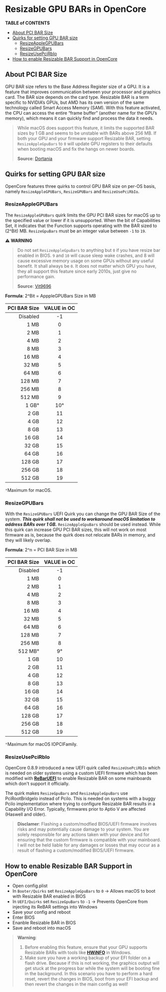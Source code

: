 # Resizable GPU BARs in OpenCore

**TABLE of CONTENTS**

- [About PCI BAR Size](#about-pci-bar-size)
- [Quirks for setting GPU BAR size](#quirks-for-setting-gpu-bar-size)
  - [ResizeAppleGPUBars](#resizeapplegpubars)
  - [ResizeGPUBars](#resizegpubars)
  - [ResizeUsePciRbIo](#resizeusepcirbio)
- [How to enable Resizable BAR Support in OpenCore](#how-to-enable-resizable-bar-support-in-opencore)

## About PCI BAR Size

GPU BAR size refers to the Base Address Register size of a GPU. It is a feature that improves communication between your processor and graphics card. The BAR size depends on the card type. Resizable BAR is a term specific to NVIDIA’s GPUs, but AMD has its own version of the same technology called Smart Access Memory (SAM). With this feature activated, the CPU can access the entire “frame buffer” (another name for the GPU’s memory), which means it can quickly find and process the data it needs.

> While macOS does support this feature, it limits the supported BAR sizes by 1 GB and seems to be unstable with BARs above 256 MB. If both your GPU and your firmware support Resizable BAR, setting `ResizeAppleGpuBars` to `0` will update GPU registers to their defaults when booting macOS and fix the hangs on newer boards.
> 
> **Source**: [Dortania](https://dortania.github.io/hackintosh/updates/2021/11/01/acidanthera-november.html)

## Quirks for setting GPU BAR size
OpenCore features three quirks to control GPU BAR size on per-OS basis, namely `ResizeAppleGPUBars`, `ResizeGPUBars` and `ResizeUsePciRbIo`.

### ResizeAppleGPUBars
The `ResizeAppleGPUBars` quirk limits the GPU PCI BAR sizes for macOS up to the specified value or lower if it is unsupported. When the bit of Capabilities Set, it indicates that the Function supports operating with the BAR sized to (2^Bit) MB. `ResizeGpuBars` must be an integer value between `-1` to `19`.

:warning: **WARNING**
> Do not set `ResizeAppleGpuBars` to anything but `0` if you have resize bar enabled in BIOS. `9` and `10` will cause sleep wake crashes, and 8 will cause excessive memory usage on some GPUs without any useful benefit. It shall always be `0`. It does not matter which GPU you have, they all support this feature since early 2010s, just give no performance gain.
> 
> **Source**: [Vit9696](https://www.insanelymac.com/forum/topic/349485-how-to-opencore-074-075-differences/?do=findComment&comment=2770810)

**Formula**: 2^Bit = ApppleGPUBars Size in MB

| PCI BAR Size | VALUE in OC|
|-------------:|:----------:|
| Disabled|-1|
|1 MB|0|
| 2 MB|1|
| 4 MB|2| 
| 8 MB|3|
| 16 MB|4|
| 32 MB|5|
| 64 MB|6|
| 128 MB|7|
| 256 MB|8|
| 512 MB|9|
| 1 GB°|10°|
| 2 GB|11|
| 4 GB|12|
| 8 GB|13|
| 16 GB|14|
| 32 GB|15|
| 64 GB|16|
| 128 GB|17|
| 256 GB|18|
| 512 GB|19|

`°`Maximum for macOS.

### ResizeGPUBars
With the `ResizeGPUBars` UEFI Quirk you can change the GPU BAR Size of the system. ***This quirk shall not be used to workaround macOS limitation to address BARs over 1 GB.*** `ResizeAppleGpuBars` should be used instead. While this quirk can increase GPU PCI BAR sizes, this will not work on most firmware as is, because the quirk does not relocate BARs in memory, and they will likely overlap.
  
 **Formula**: 2^n = PCI BAR Size in MB
  
| PCI BAR Size | VALUE in OC|
|-------------:|:----------:|
| Disabled|-1|
| 1 MB|0|
| 2 MB|1|
| 4 MB|2| 
| 8 MB|3|
| 16 MB|4|
| 32 MB|5|
| 64 MB|6|
| 128 MB|7|
| 256 MB|8|
| 512 MB°|9°|
| 1 GB|10|
| 2 GB|11|
| 4 GB|12|
| 8 GB|13|
| 16 GB|14|
| 32 GB|15|
| 64 GB|16|
| 128 GB|17|
| 256 GB|18|
| 512 GB|19|

`°`Maximum for macOS IOPCIFamily.

### ResizeUsePciRbIo

OpenCore 0.8.9 introduced a new UEFI quirk called `ResizeUsePciRbIo` which is needed on older systems using a custom UEFI firmware which has been modified with [**ReBarUEFI**](https://github.com/xCuri0/ReBarUEFI#readme) to enable Resizable BAR on some mainboards which don't support it officially.

The quirk makes `ResizeGpuBars` and `ResizeAppleGpuBars` use PciRootBridgeIo instead of PciIo. This is needed on systems with a buggy PciIo implementation where trying to configure Resizable BAR results in a Capability I/O Error. Typically, firmwares prior to Aptio V are affected (Haswell and older). 

> **Disclamer**: Flashing a custom/modfied BIOS/UEFI firmware involves risks and may potentially cause damage to your system. You are solely responsible for any actions taken with your device and for ensuring that the custom firmware is compatible with your mainboard. I will not be held liable for any damages or losses that may occur as a result of flashing a custom/modified BIOS/UEFI firmware.

## How to enable Resizable BAR Support in OpenCore

- Open config.plist
- In `Booter/Quirks` set `ResizeAppleGpuBars` to `0` &rarr; Allows macOS to boot with Resizable BAR enabled in BIOS
- In `UEFI/Quirks` set `ResizeGpuBars` to `-1` &rarr; Prevents OpenCore from injecting its ReBAR settings into Windows
- Save your config and reboot
- Enter BIOS
- Enanble Resizable BAR in BIOS
- Save and reboot into macOS

> **Warning**:
>
>1. Before enabling this feature, ensure that your GPU supports Resizable BARs with tools like [**HWiNFO**](https://metager.de/meta/meta.ger3?eingabe=HWiNFO) in Windows. 
>2. Make sure you have a working backup of your EFI folder on a flash drive. Because if this is not working, the graphics output will get stuck at the progress bar while the system will be booting fine in the background. In this scenario you have to perform a hard reset, revert the changes in BIOS, boot from your EFI backup and then revert the changes in the main config as well!

